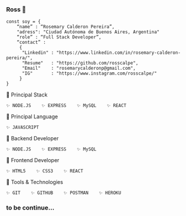 ### Ross 🌱
    const soy = { 
        “name” : “Rosemary Calderon Pereira”,
        "adress": "Ciudad Autónoma de Buenos Aires, Argentina"
        “role” : “Full Stack Developer”,
        “contact” : 
         { 
          "Linkedin" : "https://www.linkedin.com/in/rosemary-calderon-pereira/", 
          "Resume"   : "https://github.com/rosscalpe",
          "Email"    : "rosemarycalderonp@gmail.com",
          "IG"       : "https://www.instagram.com/rosscalpe/"
         }
    }    
 

🚀 Principal Stack
  
    ✨ NODE.JS    ✨ EXPRESS    ✨ MySQL    ✨ REACT
    
🚀 Principal Language    

    ✨ JAVASCRIPT
    
🚀 Backend Developer

    ✨ NODE.JS    ✨ EXPRESS    ✨ MySQL
  
🚀 Frontend Developer

    ✨ HTML5    ✨ CSS3    ✨ REACT 

🚀 Tools & Technologies

    ✨ GIT    ✨ GITHUB    ✨ POSTMAN    ✨ HEROKU
    
    
### to be continue...

<!--
**rosscalpe/RossCalpe** is a ✨ _special_ ✨ repository because its `README.md` (this file) appears on your GitHub profile.

Here are some ideas to get you started:

- 🔭 I’m currently working on ...
- 🌱 I’m currently learning ...
- 👯 I’m looking to collaborate on ...
- 🤔 I’m looking for help with ...
- 💬 Ask me about ...
- 📫 How to reach me: ...
- 😄 Pronouns: ...
- ⚡ Fun fact: ...
-->
